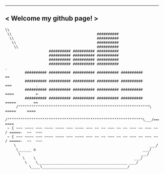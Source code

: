  _________________________
< Welcome my github page! >
 -------------------------
    \\  
     \\                                       ##########
      \\                                      ##########
       \\                                     ##########
        \\                                    ##########
                        ########## ########## ##########
                        ########## ########## ##########
                        ########## ########## ##########
                        ########## ########## ##########                   .
             ########## ########## ########## ########## ##########      ==
             ########## ########## ########## ########## ##########     ===           .
             ########## ########## ########## ########## ##########     ====          =
             ########## ########## ########## ########## ##########      =====        ==
         /""""""""""""""""""""""""""""""""""""""""""""""""""""""""""""\   =====     ====
        /""""""""""""""""""""""""""""""""""""""""""""""""""""""""""""""\___/====   ====
     ~ { ~~~ ~~~~ ~~~ ~~~~ ~~~~ ~~~ ~~~~ ~~~ ~~ ~~ ~~~ ~~ ~~ ~~~ ~~ ~~~ ~~ / =====-  ~~  ~~~
     ~ { ~~~ ~~~~ ~~~ ~~~~ ~~~~ ~~~ ~~~~ ~~~ ~~ ~~ ~~~ ~~ ~~ ~~~ ~~ ~~~ ~~ / =====-  ~~  ~~~
        \                                                             ___/
         \______ o                                                 ___/
          \                                                       ___/
            \    \                                             ___/
             \    \_________________________________________ ___/
               \____\_______________________________________/
